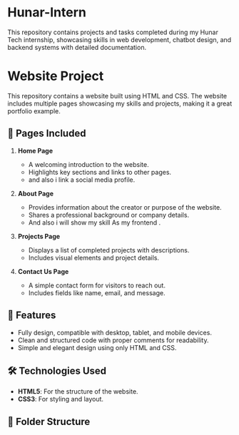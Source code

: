 # Hunar-Intern
This repository contains projects and tasks completed during my Hunar Tech internship, showcasing skills in web development, chatbot design, and backend systems with detailed documentation.


# Website Project

This repository contains a website built using HTML and CSS. The website includes multiple pages showcasing my skills and projects, making it a great portfolio example.

## 📄 Pages Included

1. **Home Page**  
   - A welcoming introduction to the website.  
   - Highlights key sections and links to other pages.
   - and also i link a social media profile.

2. **About Page**  
   - Provides information about the creator or purpose of the website.  
   - Shares a professional background or company details.
   - And also i will show my skill As my frontend .

3. **Projects Page**  
   - Displays a list of completed projects with descriptions.  
   - Includes visual elements and project details.

4. **Contact Us Page**  
   - A simple contact form for visitors to reach out.  
   - Includes fields like name, email, and message.

## 🌟 Features

- Fully design, compatible with desktop, tablet, and mobile devices.
- Clean and structured code with proper comments for readability.
- Simple and elegant design using only HTML and CSS.

## 🛠️ Technologies Used

- **HTML5**: For the structure of the website.
- **CSS3**: For styling and layout.

## 📂 Folder Structure

